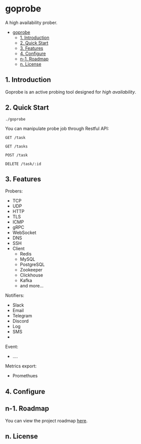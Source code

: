 # goprobe

A high availability prober.

- [goprobe](#goprobe)
  - [1. Introduction](#1-introduction)
  - [2. Quick Start](#2-quick-start)
  - [3. Features](#3-features)
  - [4. Configure](#4-configure)
  - [n-1. Roadmap](#n-1-roadmap)
  - [n. License](#n-license)

## 1. Introduction

Goprobe is an active probing tool designed for _high availability_. 

## 2. Quick Start

```shell
./goprobe
```

You can manipulate probe job through Restful API:

```
GET /task

GET /tasks

POST /task

DELETE /task/:id
```

## 3. Features


Probers:

-   TCP
-   UDP
-   HTTP
-   TLS
-   ICMP
-   gRPC
-   WebSocket
-   DNS
-   SSH
-   Client
    -   Redis
    -   MySQL
    -   PostgreSQL
    -   Zookeeper
    -   Clickhouse
    -   Kafka
    -   and more...

Notifiers:

-   Slack
-   Email
-   Telegram
-   Discord
-   Log
-   SMS
-

Event:

-   ....

Metrics export:

-   Promethues

## 4. Configure


## n-1. Roadmap

You can view the project roadmap [here](./ROADMAP.md).

## n. License
